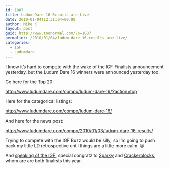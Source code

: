 ```yaml
---
id: 1887
title: Ludum Dare 16 Results are Live!
date: 2010-01-04T12:31:04+00:00
author: Mike K
layout: post
guid: http://www.toonormal.com/?p=1887
permalink: /2010/01/04/ludum-dare-16-results-are-live/
categories:
  - IGF
  - Ludumdare
---
```

I know it&#8217;s hard to compete with the wake of the IGF Finalists announcement yesterday, but the Ludum Dare 16 winners were announced yesterday too.

Go here for the Top 20:

<http://www.ludumdare.com/compo/ludum-dare-16/?action=top>

Here for the categorical listings:

<http://www.ludumdare.com/compo/ludum-dare-16/>

And here for the news post:

<http://www.ludumdare.com/compo/2010/01/03/ludum-dare-16-results/>

Trying to compete with the IGF Buzz would be silly, so I&#8217;m going to push back my little LD retrospective until things are a little more calm. 😉

And [speaking of the IGF](http://www.igf.com/02finalists.html), special congratz to [Sparky](http://www.ludumdare.com/compo/author/sparky/) and [Crackerblocks](http://www.ludumdare.com/compo/author/crackerblocks/), whom are are both finalists this year.